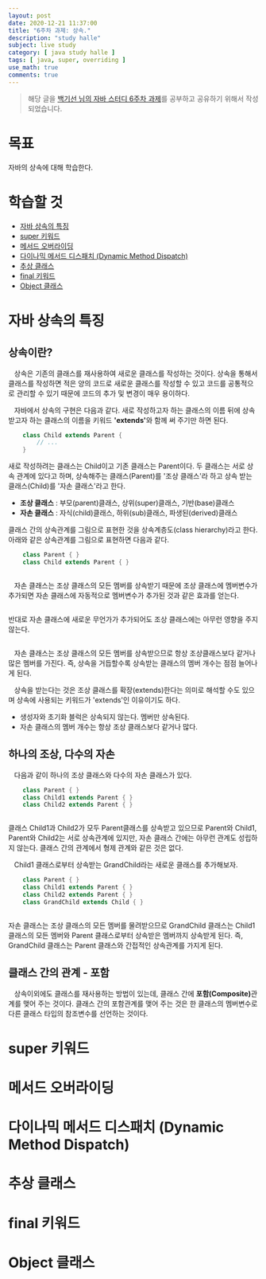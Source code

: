 ```yaml
---
layout: post
date: 2020-12-21 11:37:00
title: "6주차 과제: 상속."
description: "study halle"
subject: live study
category: [ java study halle ]
tags: [ java, super, overriding ]
use_math: true
comments: true
---
```


> 해당 글을 [백기선 님의 자바 스터디 6주차 과제](https://github.com/whiteship/live-study/issues/6)를 공부하고 공유하기 위해서 작성되었습니다.

# 목표

자바의 상속에 대해 학습한다.

# 학습할 것

+ [자바 상속의 특징](#자바-상속의-특징)
+ [super 키워드](#super-키워드)
+ [메서드 오버라이딩](#메서드-오버라이딩)
+ [다이나믹 메서드 디스패치 (Dynamic Method Dispatch)](#다이나믹-메서드-디스패치-dynamic-method-dispatch)
+ [추상 클래스](#추상-클래스)
+ [final 키워드](#final-키워드)
+ [Object 클래스](#object-클래스)

# 자바 상속의 특징

## 상속이란?

&nbsp;&nbsp;&nbsp;상속은 기존의 클래스를 재사용하여 새로운 클래스를 작성하는 것이다. 상속을 통해서 클래스를 작성하면 적은 양의 코드로 새로운 클래스를 작성할 수 있고 코드를 공통적으로 관리할 수 있기 때문에 코드의 추가 및 변경이 매우 용이하다.

&nbsp;&nbsp;&nbsp;자바에서 상속의 구현은 다음과 같다. 새로 작성하고자 하는 클래스의 이름 뒤에 상속받고자 하는 클래스의 이름을 키워드 <b>'extends'</b>와 함께 써 주기만 하면 된다.

```java
    class Child extends Parent {
        // ...
    }
```

새로 작성하려는 클래스는 Child이고 기존 클래스는 Parent이다. 두 클래스는 서로 상속 관계에 있다고 하며, 상속해주는 클래스(Parent)를 '조상 클래스'라 하고 상속 받는 클래스(Child)를 '자손 클래스'라고 한다.

+ <b>조상 클래스</b> : 부모(parent)클래스, 상위(super)클래스, 기반(base)클래스
+ <b>자손 클래스</b> : 자식(child)클래스, 하위(sub)클래스, 파생된(derived)클래스

클래스 간의 상속관계를 그림으로 표현한 것을 상속계층도(class hierarchy)라고 한다. 아래와 같은 상속관계를 그림으로 표현하면 다음과 같다.

```java
    class Parent { }
    class Child extends Parent { }
```

<img>

&nbsp;&nbsp;&nbsp;자손 클래스는 조상 클래스의 모든 멤버를 상속받기 때문에 조상 클래스에 멤버변수가 추가되면 자손 클래스에 자동적으로 멤버변수가 추가된 것과 같은 효과를 얻는다.

<img>

반대로 자손 클래스에 새로운 무언가가 추가되어도 조상 클래스에는 아무런 영향을 주지 않는다.

<img>

&nbsp;&nbsp;&nbsp;자손 클래스는 조상 클래스의 모든 멤버를 상속받으므로 항상 조상클래스보다 같거나 많은 멤버를 가진다. 즉, 상속을 거듭할수록 상속받는 클래스의 멤버 개수는 점점 늘어나게 된다.

&nbsp;&nbsp;&nbsp;상속을 받는다는 것은 조상 클래스를 확장(extends)한다는 의미로 해석할 수도 있으며 상속에 사용되는 키워드가 'extends'인 이유이기도 하다.

- 생성자와 초기화 블럭은 상속되지 않는다. 멤버만 상속된다.
- 자손 클래스의 멤버 개수는 항상 조상 클래스보다 같거나 많다.

## 하나의 조상, 다수의 자손

&nbsp;&nbsp;&nbsp;다음과 같이 하나의 조상 클래스와 다수의 자손 클래스가 있다.

```java
    class Parent { }
    class Child1 extends Parent { }
    class Child2 extends Parent { }
```

<img>

클래스 Child1과 Child2가 모두 Parent클래스를 상속받고 있으므로 Parent와 Child1, Parent와 Child2는 서로 상속관계에 있지만, 자손 클래스 간에는 아무런 관계도 성립하지 않는다. 클래스 간의 관계에서 형제 관계와 같은 것은 없다.

&nbsp;&nbsp;&nbsp;Child1 클래스로부터 상속받는 GrandChild라는 새로운 클래스를 추가해보자.

```java
    class Parent { }
    class Child1 extends Parent { }
    class Child2 extends Parent { }
    class GrandChild extends Child { }
```

<img>

자손 클래스는 조상 클래스의 모든 멤버를 물려받으므로 GrandChild 클래스는 Child1 클래스의 모든 멤버와 Parent 클래스로부터 상속받은 멤버까지 상속받게 된다. 즉, GrandChild 클래스는 Parent 클래스와 간접적인 상속관계를 가지게 된다.

## 클래스 간의 관계 - 포함

&nbsp;&nbsp;&nbsp;상속이외에도 클래스를 재사용하는 방법이 있는데, 클래스 간에 <b>포함(Composite)</b>관계를 맺어 주는 것이다. 클래스 간의 포함관계를 맺어 주는 것은 한 클래스의 멤버변수로 다른 클래스 타입의 참조변수를 선언하는 것이다.


# super 키워드

# 메서드 오버라이딩

# 다이나믹 메서드 디스패치 (Dynamic Method Dispatch)

# 추상 클래스

# final 키워드

# Object 클래스
